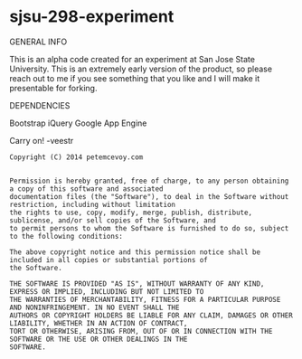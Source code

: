 sjsu-298-experiment
===================

GENERAL INFO

This is an alpha code created for an experiment at San Jose State University. This is an extremely early version of the product, so please reach out to me if you see something that you like and I will make it presentable for forking.

DEPENDENCIES

Bootstrap
iQuery
Google App Engine

Carry on!
-veestr



    Copyright (C) 2014 petemcevoy.com


    Permission is hereby granted, free of charge, to any person obtaining a copy of this software and associated 
    documentation files (the "Software"), to deal in the Software without restriction, including without limitation 
    the rights to use, copy, modify, merge, publish, distribute, sublicense, and/or sell copies of the Software, and 
    to permit persons to whom the Software is furnished to do so, subject to the following conditions:

    The above copyright notice and this permission notice shall be included in all copies or substantial portions of
    the Software.

    THE SOFTWARE IS PROVIDED "AS IS", WITHOUT WARRANTY OF ANY KIND, EXPRESS OR IMPLIED, INCLUDING BUT NOT LIMITED TO 
    THE WARRANTIES OF MERCHANTABILITY, FITNESS FOR A PARTICULAR PURPOSE AND NONINFRINGEMENT. IN NO EVENT SHALL THE 
    AUTHORS OR COPYRIGHT HOLDERS BE LIABLE FOR ANY CLAIM, DAMAGES OR OTHER LIABILITY, WHETHER IN AN ACTION OF CONTRACT,
    TORT OR OTHERWISE, ARISING FROM, OUT OF OR IN CONNECTION WITH THE SOFTWARE OR THE USE OR OTHER DEALINGS IN THE 
    SOFTWARE.
